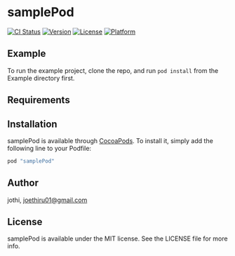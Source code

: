 # samplePod

[![CI Status](http://img.shields.io/travis/jothi/samplePod.svg?style=flat)](https://travis-ci.org/jothi/samplePod)
[![Version](https://img.shields.io/cocoapods/v/samplePod.svg?style=flat)](http://cocoapods.org/pods/samplePod)
[![License](https://img.shields.io/cocoapods/l/samplePod.svg?style=flat)](http://cocoapods.org/pods/samplePod)
[![Platform](https://img.shields.io/cocoapods/p/samplePod.svg?style=flat)](http://cocoapods.org/pods/samplePod)

## Example

To run the example project, clone the repo, and run `pod install` from the Example directory first.

## Requirements

## Installation

samplePod is available through [CocoaPods](http://cocoapods.org). To install
it, simply add the following line to your Podfile:

```ruby
pod "samplePod"
```

## Author

jothi, joethiru01@gmail.com

## License

samplePod is available under the MIT license. See the LICENSE file for more info.
